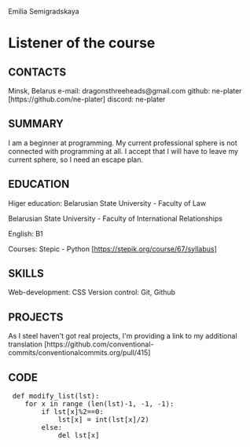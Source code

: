 <head>
</head>
<body>
 
 Emilia Semigradskaya

 <h1> Listener of the course </h1>

 <h2>CONTACTS</h2>
  Minsk, Belarus
  e-mail: dragonsthreeheads@gmail.com
  github: ne-plater [https://github.com/ne-plater]
  discord: ne-plater 


 <h2>SUMMARY</h2>
 I am a beginner at programming. My current professional sphere is not connected with programming at all. I accept that I will have to leave my current sphere, so I need an escape plan. 


 <h2>EDUCATION</h2>

  Higer education: Belarusian State University -  Faculty of Law

  Belarusian State University -  Faculty of International Relationships

  English: B1

  Courses: Stepic - Python [https://stepik.org/course/67/syllabus]

 <h2>SKILLS</h2>
 Web-development: CSS  
 Version control: Git, Github

 <h2>PROJECTS</h2>
 As I steel haven't got real projects, I'm providing a link to my additional translation [https://github.com/conventional-commits/conventionalcommits.org/pull/415]
 
 <h2>CODE</h2>
   <pre> def modify_list(lst): 
    for x in range (len(lst)-1, -1, -1): 
        if lst[x]%2==0: 
            lst[x] = int(lst[x]/2) 
        else: 
            del lst[x]
 </pre>
</body>
